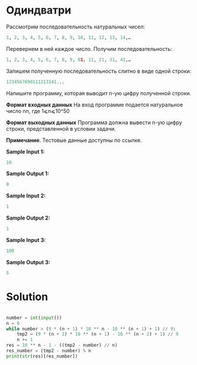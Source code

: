 # Одиндватри

Рассмотрим последовательность натуральных чисел:

```python
1, 2, 3, 4, 5, 6, 7, 8, 9, 10, 11, 12, 13, 14,…
```

Перевернем в ней каждое число. Получим последовательность:

```python
1, 2, 3, 4, 5, 6, 7, 8, 9, 01, 11, 21, 31, 41,…
```

Запишем полученную последовательность слитно в виде одной строки:

```python
1234567890111213141...
```

Напишите программу, которая выводит n-ую цифру полученной строки.

**Формат входных данных**
На вход программе подается натуральное число nn, где 1⩽n⩽10^50

**Формат выходных данных**
Программа должна вывести n-ую цифру строки, представленной в условии задачи.

**Примечание**. Тестовые данные доступны по ссылке.

**Sample Input 1:**

```python
10
```

**Sample Output 1:**

```python
0
```

**Sample Input 2:**

```python
1
```

**Sample Output 2:**

```python
1
```

**Sample Input 3:**

```python
100
```

**Sample Output 3:**

```python
5
```

# Solution

```python

number = int(input())
n = 0
while number > (9 * (n + 1) * 10 ** n - 10 ** (n + 1) + 1) // 9:
    tmp2 = (9 * (n + 2) * 10 ** (n + 1) - 10 ** (n + 2) + 1) // 9
    n += 1
res = 10 ** n - 1 - ((tmp2 - number) // n)
res_number = (tmp2 - number) % n
print(str(res)[res_number])
```